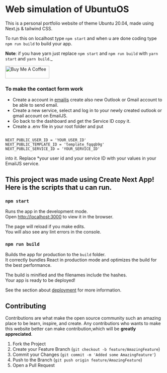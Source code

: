 # Web simulation of UbuntuOS

This is a personal portfolio website of theme Ubuntu 20.04, made using Next.js & tailwind CSS.

To run this on localhost
type `npm start` and when u are done coding type `npm run build` to build your app.

**Note**: if you have yarn just replace `npm start` and `npm run build` with `yarn start` and `yarn build`._

<a href="https://www.buymeacoffee.com/mansiruhil1" target="_blank"><img src="https://cdn.buymeacoffee.com/buttons/v2/default-yellow.png" alt="Buy Me A Coffee" style="height: 40px !important;width: 140px !important;" ></a>

### To make the contact form work

- Create a account in [emailjs](https://www.emailjs.com/) create also new Outlook or Gmail account to be able
  to send email.
- Create a new service, select and log in to your newly created outlook or gmail account on EmailJS.
- Go back to the dashboard and get the Service ID copy it.
- Create a .env file in your root folder and put

```

NEXT_PUBLIC_USER_ID = 'YOUR_USER_ID'
NEXT_PUBLIC_TEMPLATE_ID = 'template_fqqqb9g'
NEXT_PUBLIC_SERVICE_ID = 'YOUR_SERVICE_ID'

```

into it. Replace \*your user id and your service ID with your values in your EmailJS service.


## This project was made using Create Next App! Here is the scripts that u can run.

### `npm start`

Runs the app in the development mode.\
Open [http://localhost:3000](http://localhost:3000) to view it in the browser.

The page will reload if you make edits.\
You will also see any lint errors in the console.

### `npm run build`

Builds the app for production to the `build` folder.\
It correctly bundles React in production mode and optimizes the build for the best performance.

The build is minified and the filenames include the hashes.\
Your app is ready to be deployed!

See the section about [deployment](https://facebook.github.io/create-react-app/docs/deployment) for more information.

## Contributing

Contributions are what make the open source community such an amazing place to be learn, inspire, and create. Any contributiors who wants to make this website better can make contribution,which will be **greatly appreciated**.

1. Fork the Project
2. Create your Feature Branch (`git checkout -b feature/AmazingFeature`)
3. Commit your Changes (`git commit -m 'Added some AmazingFeature'`)
4. Push to the Branch (`git push origin feature/AmazingFeature`)
5. Open a Pull Request

